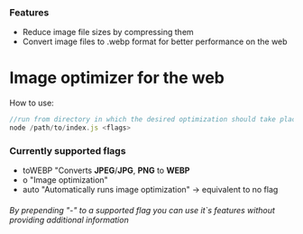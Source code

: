 ### Features

- Reduce image file sizes by compressing them
- Convert image files to .webp format for better performance on the web

# Image optimizer for the web

How to use:
```javascript
//run from directory in which the desired optimization should take place
node /path/to/index.js <flags>
```

### Currently supported flags

- toWEBP
"Converts **JPEG**/**JPG**, **PNG** to **WEBP**
- o
"Image optimization"
- auto
"Automatically runs image optimization" -> equivalent to no flag

###### *By prepending "-" to a supported flag you can use it`s features without providing additional information*
